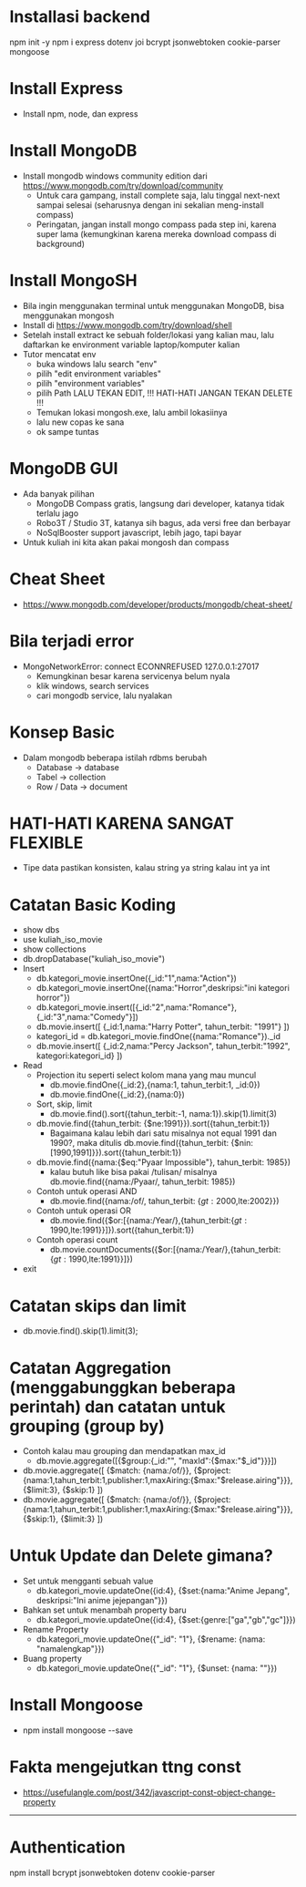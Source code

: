 # Installasi backend

npm init -y
npm i express dotenv joi bcrypt jsonwebtoken cookie-parser mongoose

# Install Express

- Install npm, node, dan express

# Install MongoDB

- Install mongodb windows community edition dari https://www.mongodb.com/try/download/community
  - Untuk cara gampang, install complete saja, lalu tinggal next-next sampai selesai (seharusnya dengan ini sekalian meng-install compass)
  - Peringatan, jangan install mongo compass pada step ini, karena super lama (kemungkinan karena mereka download compass di background)

# Install MongoSH

- Bila ingin menggunakan terminal untuk menggunakan MongoDB, bisa menggunakan mongosh
- Install di https://www.mongodb.com/try/download/shell
- Setelah install extract ke sebuah folder/lokasi yang kalian mau, lalu daftarkan ke environment variable laptop/komputer kalian
- Tutor mencatat env
  - buka windows lalu search "env"
  - pilih "edit environment variables"
  - pilih "environment variables"
  - pilih Path LALU TEKAN EDIT, !!! HATI-HATI JANGAN TEKAN DELETE !!!
  - Temukan lokasi mongosh.exe, lalu ambil lokasiinya
  - lalu new copas ke sana
  - ok sampe tuntas

# MongoDB GUI

- Ada banyak pilihan
  - MongoDB Compass gratis, langsung dari developer, katanya tidak terlalu jago
  - Robo3T / Studio 3T, katanya sih bagus, ada versi free dan berbayar
  - NoSqlBooster support javascript, lebih jago, tapi bayar
- Untuk kuliah ini kita akan pakai mongosh dan compass

# Cheat Sheet

- https://www.mongodb.com/developer/products/mongodb/cheat-sheet/

# Bila terjadi error

- MongoNetworkError: connect ECONNREFUSED 127.0.0.1:27017
  - Kemungkinan besar karena servicenya belum nyala
  - klik windows, search services
  - cari mongodb service, lalu nyalakan

# Konsep Basic

- Dalam mongodb beberapa istilah rdbms berubah
  - Database -> database
  - Tabel -> collection
  - Row / Data -> document

# HATI-HATI KARENA SANGAT FLEXIBLE

- Tipe data pastikan konsisten, kalau string ya string kalau int ya int

# Catatan Basic Koding

- show dbs
- use kuliah_iso_movie
- show collections
- db.dropDatabase("kuliah_iso_movie")
- Insert
  - db.kategori_movie.insertOne({\_id:"1",nama:"Action"})
  - db.kategori_movie.insertOne({nama:"Horror",deskripsi:"ini kategori horror"})
  - db.kategori_movie.insert([{_id:"2",nama:"Romance"},{_id:"3",nama:"Comedy"}])
  - db.movie.insert([
    {_id:1,nama:"Harry Potter", tahun_terbit: "1991"}
    ])
  - kategori_id = db.kategori_movie.findOne({nama:"Romance"}).\_id
  - db.movie.insert([
    {_id:2,nama:"Percy Jackson", tahun_terbit:"1992", kategori:kategori_id}
    ])
- Read
  - Projection itu seperti select kolom mana yang mau muncul
    - db.movie.findOne({\_id:2},{nama:1, tahun_terbit:1, \_id:0})
    - db.movie.findOne({\_id:2},{nama:0})
  - Sort, skip, limit
    - db.movie.find().sort({tahun_terbit:-1, nama:1}).skip(1).limit(3)
  - db.movie.find({tahun_terbit: {$ne:1991}}).sort({tahun_terbit:1})
    - Bagaimana kalau lebih dari satu misalnya not equal 1991 dan 1990?, maka ditulis db.movie.find({tahun_terbit: {$nin:[1990,1991]}}).sort({tahun_terbit:1})
  - db.movie.find({nama:{$eq:"Pyaar Impossible"}, tahun_terbit: 1985})
    - kalau butuh like bisa pakai /tulisan/ misalnya db.movie.find({nama:/Pyaar/, tahun_terbit: 1985})
  - Contoh untuk operasi AND
    - db.movie.find({nama:/of/, tahun_terbit: {$gt:2000,$lte:2002}})
  - Contoh untuk operasi OR
    - db.movie.find({$or:[{nama:/Year/},{tahun_terbit:{$gt:1990,$lte:1991}}]}).sort({tahun_terbit:1})
  - Contoh operasi count
    - db.movie.countDocuments({$or:[{nama:/Year/},{tahun_terbit:{$gt:1990,$lte:1991}}]})
- exit

# Catatan skips dan limit

- db.movie.find().skip(1).limit(3);

# Catatan Aggregation (menggabunggkan beberapa perintah) dan catatan untuk grouping (group by)

- Contoh kalau mau grouping dan mendapatkan max_id
  - db.movie.aggregate([{$group:{_id:"", "maxId":{$max:"$_id"}}}])
- db.movie.aggregate([
  {$match: {nama:/of/}},
  {$project:{nama:1,tahun_terbit:1,publisher:1,maxAiring:{$max:"$release.airing"}}},
  {$limit:3},
  {$skip:1}
  ])
- db.movie.aggregate([
  {$match: {nama:/of/}},
  {$project:{nama:1,tahun_terbit:1,publisher:1,maxAiring:{$max:"$release.airing"}}},
  {$skip:1},
  {$limit:3}
  ])

# Untuk Update dan Delete gimana?

- Set untuk mengganti sebuah value
  - db.kategori_movie.updateOne({id:4}, {$set:{nama:"Anime Jepang", deskripsi:"Ini anime jejepangan"}})
- Bahkan set untuk menambah property baru
  - db.kategori_movie.updateOne({id:4}, {$set:{genre:["ga","gb","gc"]}})
- Rename Property
  - db.kategori_movie.updateOne({"\_id": "1"}, {$rename: {nama: "namalengkap"}})
- Buang property
  - db.kategori_movie.updateOne({"\_id": "1"}, {$unset: {nama: ""}})

# Install Mongoose

- npm install mongoose --save

# Fakta mengejutkan ttng const

- https://usefulangle.com/post/342/javascript-const-object-change-property

---

# Authentication

npm install bcrypt jsonwebtoken dotenv cookie-parser
